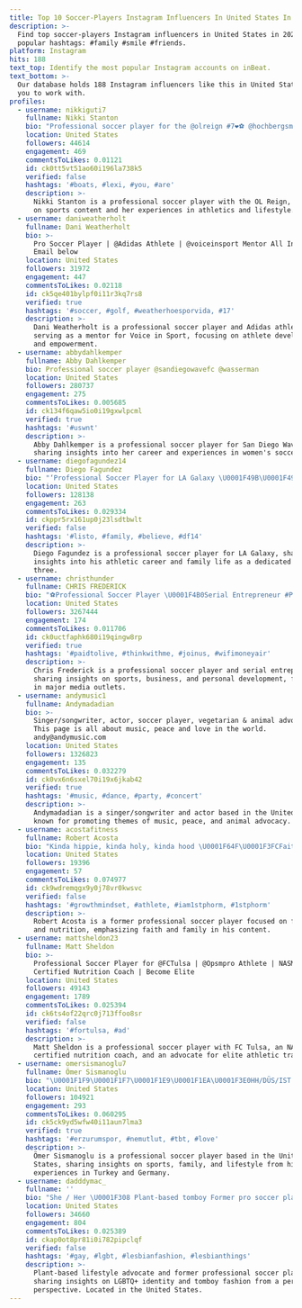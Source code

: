 ```yaml
---
title: Top 10 Soccer-Players Instagram Influencers In United States In 2024
description: >-
  Find top soccer-players Instagram influencers in United States in 2024. Most
  popular hashtags: #family #smile #friends.
platform: Instagram
hits: 188
text_top: Identify the most popular Instagram accounts on inBeat.
text_bottom: >-
  Our database holds 188 Instagram influencers like this in United States for
  you to work with.
profiles:
  - username: nikkiguti7
    fullname: Nikki Stanton
    bio: "Professional soccer player for the @olreign #7❤️⚽️ @hochbergsm Costco Executive member \U0001F499"
    location: United States
    followers: 44614
    engagement: 469
    commentsToLikes: 0.01121
    id: ck0tt5vt51ao60i196la738k5
    verified: false
    hashtags: '#boats, #lexi, #you, #are'
    description: >-
      Nikki Stanton is a professional soccer player with the OL Reign, focusing
      on sports content and her experiences in athletics and lifestyle.
  - username: daniweatherholt
    fullname: Dani Weatherholt
    bio: >-
      Pro Soccer Player | @Adidas Athlete | @voiceinsport Mentor All Inquiries-
      Email below
    location: United States
    followers: 31972
    engagement: 447
    commentsToLikes: 0.02118
    id: ck5qe401bylpf0i11r3kq7rs8
    verified: true
    hashtags: '#soccer, #golf, #weatherhoesporvida, #17'
    description: >-
      Dani Weatherholt is a professional soccer player and Adidas athlete, also
      serving as a mentor for Voice in Sport, focusing on athlete development
      and empowerment.
  - username: abbydahlkemper
    fullname: Abby Dahlkemper
    bio: Professional soccer player @sandiegowavefc @wasserman
    location: United States
    followers: 280737
    engagement: 275
    commentsToLikes: 0.005685
    id: ck134f6qaw5io0i19gxwlpcml
    verified: true
    hashtags: '#uswnt'
    description: >-
      Abby Dahlkemper is a professional soccer player for San Diego Wave FC,
      sharing insights into her career and experiences in women's soccer.
  - username: diegofagundez14
    fullname: Diego Fagundez
    bio: "‘Professional Soccer Player for LA Galaxy \U0001F49B\U0001F499. Father to 3 beautiful children, Maria, Liam and Mila."
    location: United States
    followers: 128138
    engagement: 263
    commentsToLikes: 0.029334
    id: ckppr5rx161up0j23lsdtbwlt
    verified: false
    hashtags: '#listo, #family, #believe, #df14'
    description: >-
      Diego Fagundez is a professional soccer player for LA Galaxy, sharing
      insights into his athletic career and family life as a dedicated father of
      three.
  - username: christhunder
    fullname: CHRIS FREDERICK
    bio: "⚽️Professional Soccer Player \U0001F4B0Serial Entrepreneur #PaidToLive \U0001F4A2Featured:Forbes|CNN|ABC|NBC|FoxNews"
    location: United States
    followers: 3267444
    engagement: 174
    commentsToLikes: 0.011706
    id: ck0uctfaphk680i19qingw8rp
    verified: true
    hashtags: '#paidtolive, #thinkwithme, #joinus, #wifimoneyair'
    description: >-
      Chris Frederick is a professional soccer player and serial entrepreneur,
      sharing insights on sports, business, and personal development, featured
      in major media outlets.
  - username: andymusic1
    fullname: Andymadadian
    bio: >-
      Singer/songwriter, actor, soccer player, vegetarian & animal advocate.
      This page is all about music, peace and love in the world.
      andy@andymusic.com
    location: United States
    followers: 1326823
    engagement: 135
    commentsToLikes: 0.032279
    id: ck0vx6n6sxel70i19x6jkab42
    verified: true
    hashtags: '#music, #dance, #party, #concert'
    description: >-
      Andymadadian is a singer/songwriter and actor based in the United States,
      known for promoting themes of music, peace, and animal advocacy.
  - username: acostafitness
    fullname: Robert Acosta
    bio: "Kinda hippie, kinda holy, kinda hood \U0001F64F\U0001F3FCFaith ❤️Family ⚽Former pro soccer player \U0001F3CB\U0001F3FE‍♂️Fitness \U0001F957Nutrition PS 37:4✝️ Walk The Talk #iam1stphorm"
    location: United States
    followers: 19396
    engagement: 57
    commentsToLikes: 0.074977
    id: ck9wdremqgx9y0j78vr0kwsvc
    verified: false
    hashtags: '#growthmindset, #athlete, #iam1stphorm, #1stphorm'
    description: >-
      Robert Acosta is a former professional soccer player focused on fitness
      and nutrition, emphasizing faith and family in his content.
  - username: mattsheldon23
    fullname: Matt Sheldon
    bio: >-
      Professional Soccer Player for @FCTulsa | @Opsmpro Athlete | NASM
      Certified Nutrition Coach | Become Elite
    location: United States
    followers: 49143
    engagement: 1789
    commentsToLikes: 0.025394
    id: ck6ts4of22qrc0j713ffoo8sr
    verified: false
    hashtags: '#fortulsa, #ad'
    description: >-
      Matt Sheldon is a professional soccer player with FC Tulsa, an NASM
      certified nutrition coach, and an advocate for elite athletic training.
  - username: omersismanoglu7
    fullname: Ömer Sismanoglu
    bio: "\U0001F1F9\U0001F1F7\U0001F1E9\U0001F1EA\U0001F3E0HH/DÜS/IST ✉️: PR/Business email: omersismanogluofficial@gmail.com! Father of Elias \U0001F476\U0001F3FC Professional Soccer Player"
    location: United States
    followers: 104921
    engagement: 293
    commentsToLikes: 0.060295
    id: ck5ck9yd5wfw40i11aun7lma3
    verified: true
    hashtags: '#erzurumspor, #nemutlut, #tbt, #love'
    description: >-
      Ömer Sismanoglu is a professional soccer player based in the United
      States, sharing insights on sports, family, and lifestyle from his
      experiences in Turkey and Germany.
  - username: dadddymac_
    fullname: ''
    bio: "She / Her \U0001F308 Plant-based tomboy Former pro soccer player"
    location: United States
    followers: 34660
    engagement: 804
    commentsToLikes: 0.025389
    id: ckap0ot8pr81i0i782pipclqf
    verified: false
    hashtags: '#gay, #lgbt, #lesbianfashion, #lesbianthings'
    description: >-
      Plant-based lifestyle advocate and former professional soccer player,
      sharing insights on LGBTQ+ identity and tomboy fashion from a personal
      perspective. Located in the United States.
---
```


